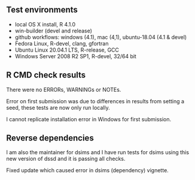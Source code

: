## Test environments
* local OS X install, R 4.1.0
* win-builder (devel and release)
* github workflows: windows (4.1), mac (4,1), ubuntu-18.04 (4.1 & devel) 
* Fedora Linux, R-devel, clang, gfortran
* Ubuntu Linux 20.04.1 LTS, R-release, GCC
* Windows Server 2008 R2 SP1, R-devel, 32/64 bit

## R CMD check results
There were no ERRORs, WARNINGs or NOTEs. 

Error on first submission was due to differences in results from setting a seed, these tests are now only run locally.

I cannot replicate installation error in Windows for first submission.

## Reverse dependencies

I am also the maintainer for dsims and I have run tests for dsims using this new version of dssd and it is passing all checks. 

Fixed update which caused error in dsims (dependency) vignette.
